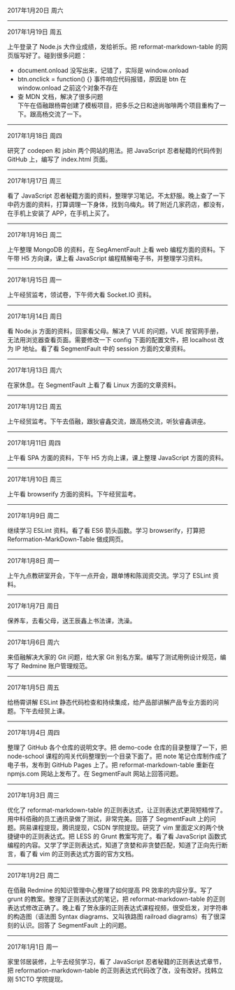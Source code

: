 2017年1月20日 周六


---
2017年1月19日 周五

上午登录了 Node.js 大作业成绩，发给祈乐。把 reformat-markdown-table 的网页版写好了。碰到很多问题：
- document.onload 没写出来，记错了，实际是 window.onload  
- btn.onclick = function() {} 事件响应代码报错，原因是 btn 在 window.onload 之前这个对象不存在  
- 查 MDN 文档，解决了很多问题  
下午在佰融跟杨霄创建了模板项目，把多乐之日和途尚咖啡两个项目重构了一下。跟高杨交流了一下。

---
2017年1月18日 周四

研究了 codepen 和 jsbin 两个网站的用法。把 JavaScript 忍者秘籍的代码传到 GitHub 上，编写了 index.html 页面。

---
2017年1月17日 周三

看了 JavaScript 忍者秘籍方面的资料，整理学习笔记。不太舒服。晚上查了一下中药方面的资料，打算调理一下身体，找到乌梅丸。转了附近几家药店，都没有，在手机上安装了 APP，在手机上买了。

---
2017年1月16日 周二

上午整理 MongoDB 的资料，在 SegAmentFault 上看 web 编程方面的资料。下午带 H5 方向课，课上看 JavaScript 编程精解电子书，并整理学习资料。

---
2017年1月15日 周一

上午经贸监考，领试卷，下午师大看 Socket.IO 资料。

---
2017年1月14日 周日

看 Node.js 方面的资料，回家看父母。解决了 VUE 的问题，VUE 按官网手册，无法用浏览器查看页面。需要修改一下 config 下面的配置文件，把 localhost 改为 IP 地址。看了看 SegmentFault 中的 session 方面的文章资料。

---
2017年1月13日 周六

在家休息。在 SegmentFault 上看了看 Linux 方面的文章资料。

---
2017年1月12日 周五

上午经贸监考。下午去佰融，跟狄睿鑫交流，跟高杨交流，听狄睿鑫讲座。

---
2017年1月11日 周四

上午看 SPA 方面的资料，下午 H5 方向上课，课上整理 JavaScript 方面的资料。

---
2017年1月10日 周三

上午看 browserify 方面的资料。下午经贸监考。

---
2017年1月9日 周二

继续学习 ESLint 资料。看了看 ES6 箭头函数。学习 browserify，打算把 Reformation-MarkDown-Table 做成网页。

---
2017年1月8日 周一

上午九点教研室开会，下午一点开会，跟单博和陈润资交流。学习了 ESLint 资料。

---
2017年1月7日 周日

保养车，去看父母，送王辰鑫上书法课，洗澡。

---
2017年1月6日 周六

来佰融解决大家的 Git 问题，给大家 Git 别名方案。编写了测试用例设计规范，编写了 Redmine 账户管理规范。

---
2017年1月5日 周五

给杨霄讲解 ESLint 静态代码检查和持续集成，给产品部讲解产品专业方面的问题。下午去经贸上课。

---
2017年1月4日 周四

整理了 GitHub 各个仓库的说明文字。把 demo-code 仓库的目录整理了一下，把 node-school 课程的闯关代码整理到一个目录下面了。把 note 笔记仓库制作成了电子书，发布到 GitHub Pages 上了。把 reformat-markdown-table 重新在 npmjs.com 网站上发布了。在 SegmentFault 网站上回答问题。

---
2017年1月3日 周三

优化了 reformat-markdown-table 的正则表达式，让正则表达式更简短精悍了。用中科佰融的员工通讯录做了测试，非常完美。回答了 SegmentFault 上的问题。网易课程提现，腾讯提现，CSDN 学院提现。研究了 vim 里面定义的两个快捷键中的正则表达式。把 LESS 的 Grunt 教案写完了。看了看 JavaScript 函数式编程的内容。又学了学正则表达式，知道了贪婪和非贪婪匹配，知道了正向先行断言，看了看 vim 的正则表达式方面的官方文档。

---
2017年1月2日 周二

在佰融 Redmine 的知识管理中心整理了如何提高 PR 效率的内容分享。写了 grunt 的教案。整理了正则表达式的笔记，把 reformat-markdown-table 的正则表达式修改正确了。晚上看了贺永康的正则表达式课程视频，很受启发，对字符串的构造图（语法图 Syntax diagrams、又叫铁路图 railroad diagrams）有了很深刻的认识。回答了 SegmentFault 上的问题。

---
2017年1月1日 周一

家里邻居装修，上午去经贸学习，看了 JavaScript 忍者秘籍的正则表达式章节，把 reformation-markdown-table 的正则表达式代码改了改，没有改好。找韩立刚 51CTO 学院提现。
